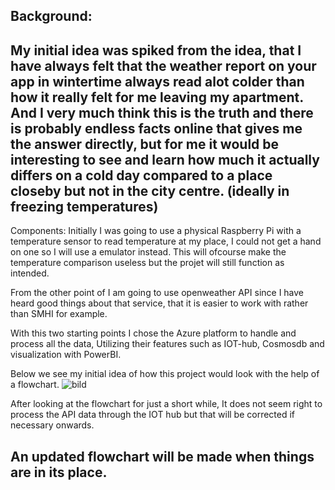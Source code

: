 
Background: 
----------------------------------------------------------------------------------------------------------------------------------------------------------------
My initial idea was spiked from the idea, that I have always felt that the weather report on your app in wintertime always read alot colder than how it really felt for me leaving my apartment. And I very much think this is the truth and there is probably endless facts online that gives me the answer directly, but for me it would be interesting to see and learn how much it actually differs on a cold day compared to a place closeby but not in the city centre.
(ideally in freezing temperatures)
----------------------------------------------------------------------------------------------------------------------------------------------------------------

Components:
Initially I was going to use a physical Raspberry Pi with a temperature sensor to read temperature at my place, I could not get a hand on one so I will use a emulator instead. This will ofcourse make the temperature comparison useless but the projet will still function as intended.

From the other point of I am going to use openweather API since I have heard good things about that service, that it is easier to work with rather than SMHI for example.

With this two starting points I chose the Azure platform to handle and process all the data, Utilizing their features such as IOT-hub, Cosmosdb and visualization with PowerBI.

Below we see my initial idea of how this project would look with the help of a flowchart.
![bild](https://user-images.githubusercontent.com/91683500/207085572-59ba1aeb-cb95-4287-b446-5e4c2a6a725d.png)

After looking at the flowchart for just a short while, It does not seem right to process the API data through the IOT hub but that will be corrected if necessary onwards. 

An updated flowchart will be made when things are in its place.
----------------------------------------------------------------------------------------------------------------------------------------------------------------
